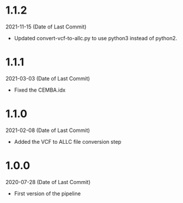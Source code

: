# 1.1.2
2021-11-15 (Date of Last Commit)

* Updated convert-vcf-to-allc.py to use python3 instead of python2.

# 1.1.1
2021-03-03 (Date of Last Commit)

* Fixed the CEMBA.idx

# 1.1.0
2021-02-08 (Date of Last Commit)

* Added the VCF to ALLC file conversion step

# 1.0.0
2020-07-28 (Date of Last Commit)

* First version of the pipeline
